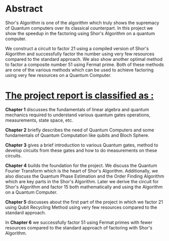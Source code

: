 # Abstract

Shor's Algorithm is one of the algorithm which truly shows the supremacy of Quantum computers over its classical counterpart.
In this project we show the speedup in the factoring using Shor's Algorithm on a quantum computer.

We construct a circuit to factor 21 using a compiled version of Shor's Algorithm and successfully factor the number using very few resources 
compared to the standard approach. We also show another optimal method to factor a composite number 51 using Fermat prime. Both of these methods are one of the various methods which
can be used to achieve factoring using very few resources on a Quantum Computer.

# <ins>The project report is classified as :<ins>

**Chapter 1** discusses the fundamentals of linear algebra and quantum mechanics required to understand various quantum gates operations, measurements, state space, etc.

**Chapter 2** briefly describes the need of Quantum Computers and some fundamentals of Quantum Computation like qubits and Bloch Sphere.

**Chapter 3** gives a brief introduction to various Quantum gates, method to develop circuits from these gates and how to do measurements on these circuits.

**Chapter 4** builds the foundation for the project. We discuss the Quantum Fourier Transform
which is the heart of Shor's Algorithm. Additionally, we also discuss the Quantum Phase Estimation and the Order Finding Algorithm which are key parts
in the Shor's Algorithm. Later we derive the circuit for Shor's Algorithm and factor 15 both mathematically and using the Algorithm on a Quantum Computer.

**Chapter 5** discusses about the first part of the project in which we factor 21 using Qubit Recycling Method using very few resources compared to the standard approach.

In **Chapter 6** we successfully factor 51 using Fermat primes with fewer resources compared to the standard approach of factoring with Shor's Algorithm.
